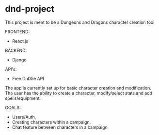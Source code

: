 # dnd-project

This project is ment to be a Dungeons and Dragons character creation tool


FRONTEND: 
- React.js

BACKEND: 
- Django

API's: 
- Free DnD5e API

The app is currently set up for basic character creation and modification. The user has the ability to create a character, modify/select stats and add spells/equipment. 

GOALS:
- Users/Auth, 
- Creating characters within a campaign, 
- Chat feature between characters in a campaign

